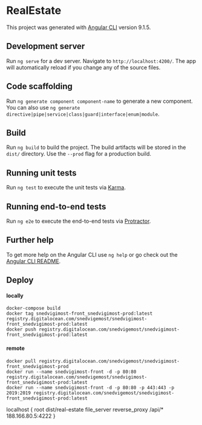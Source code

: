 # RealEstate

This project was generated with [Angular CLI](https://github.com/angular/angular-cli) version 9.1.5.

## Development server

Run `ng serve` for a dev server. Navigate to `http://localhost:4200/`. The app will automatically reload if you change any of the source files.

## Code scaffolding

Run `ng generate component component-name` to generate a new component. You can also use `ng generate directive|pipe|service|class|guard|interface|enum|module`.

## Build

Run `ng build` to build the project. The build artifacts will be stored in the `dist/` directory. Use the `--prod` flag for a production build.

## Running unit tests

Run `ng test` to execute the unit tests via [Karma](https://karma-runner.github.io).

## Running end-to-end tests

Run `ng e2e` to execute the end-to-end tests via [Protractor](http://www.protractortest.org/).

## Further help

To get more help on the Angular CLI use `ng help` or go check out the [Angular CLI README](https://github.com/angular/angular-cli/blob/master/README.md).

## Deploy
#### locally

```
docker-compose build
docker tag snedvigimost-front_snedvigimost-prod:latest registry.digitalocean.com/snedvigemost/snedvigimost-front_snedvigimost-prod:latest
docker push registry.digitalocean.com/snedvigemost/snedvigimost-front_snedvigimost-prod:latest    
```

#### remote
```
docker pull registry.digitalocean.com/snedvigemost/snedvigimost-front_snedvigimost-prod
docker run --name snedvigimost-front -d -p 80:80 registry.digitalocean.com/snedvigemost/snedvigimost-front_snedvigimost-prod:latest
docker run --name snedvigimost-front -d -p 80:80 -p 443:443 -p 2019:2019 registry.digitalocean.com/snedvigemost/snedvigimost-front_snedvigimost-prod:latest
```

localhost {
  root dist/real-estate
  file_server
  reverse_proxy /api/* 188.166.80.5:4222
}
